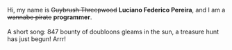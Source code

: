 Hi, my name is ~~Guybrush Threepwood~~ **Luciano Federico Pereira**, and I am a ~~wannabe pirate~~ **programmer**.<br><br>A short song: 847 bounty of doubloons gleams in the sun, a treasure hunt has just begun! Arrr!
